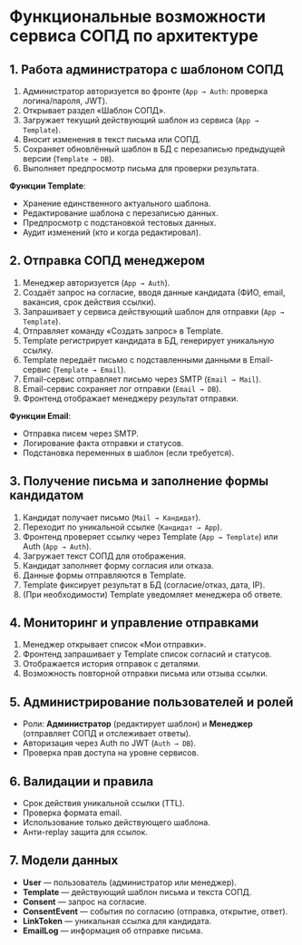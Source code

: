# Функциональные возможности сервиса СОПД по архитектуре

## 1. Работа администратора с шаблоном СОПД

1. Администратор авторизуется во фронте (`App → Auth`: проверка логина/пароля, JWT).  
2. Открывает раздел «Шаблон СОПД».  
3. Загружает текущий действующий шаблон из сервиса (`App → Template`).  
4. Вносит изменения в текст письма или СОПД.  
5. Сохраняет обновлённый шаблон в БД с перезаписью предыдущей версии (`Template → DB`).  
6. Выполняет предпросмотр письма для проверки результата.  

**Функции Template**:
- Хранение единственного актуального шаблона.  
- Редактирование шаблона с перезаписью данных.  
- Предпросмотр с подстановкой тестовых данных.  
- Аудит изменений (кто и когда редактировал).  

## 2. Отправка СОПД менеджером

1. Менеджер авторизуется (`App → Auth`).  
2. Создаёт запрос на согласие, вводя данные кандидата (ФИО, email, вакансия, срок действия ссылки).  
3. Запрашивает у сервиса действующий шаблон для отправки (`App → Template`).  
4. Отправляет команду «Создать запрос» в Template.  
5. Template регистрирует кандидата в БД, генерирует уникальную ссылку.  
6. Template передаёт письмо с подставленными данными в Email-сервис (`Template → Email`).  
7. Email-сервис отправляет письмо через SMTP (`Email → Mail`).  
8. Email-сервис сохраняет лог отправки (`Email → DB`).  
9. Фронтенд отображает менеджеру результат отправки.  

**Функции Email**:
- Отправка писем через SMTP.  
- Логирование факта отправки и статусов.  
- Подстановка переменных в шаблон (если требуется).  

## 3. Получение письма и заполнение формы кандидатом

1. Кандидат получает письмо (`Mail → Кандидат`).  
2. Переходит по уникальной ссылке (`Кандидат → App`).  
3. Фронтенд проверяет ссылку через Template (`App → Template`) или Auth (`App → Auth`).  
4. Загружает текст СОПД для отображения.  
5. Кандидат заполняет форму согласия или отказа.  
6. Данные формы отправляются в Template.  
7. Template фиксирует результат в БД (согласие/отказ, дата, IP).  
8. (При необходимости) Template уведомляет менеджера об ответе.  


## 4. Мониторинг и управление отправками

1. Менеджер открывает список «Мои отправки».  
2. Фронтенд запрашивает у Template список согласий и статусов.  
3. Отображается история отправок с деталями.  
4. Возможность повторной отправки письма или отзыва ссылки.  

## 5. Администрирование пользователей и ролей

- Роли: **Администратор** (редактирует шаблон) и **Менеджер** (отправляет СОПД и отслеживает ответы).  
- Авторизация через Auth по JWT (`Auth → DB`).  
- Проверка прав доступа на уровне сервисов.  

## 6. Валидации и правила

- Срок действия уникальной ссылки (TTL).  
- Проверка формата email.  
- Использование только действующего шаблона.  
- Анти-replay защита для ссылок.  


## 7. Модели данных

- **User** — пользователь (администратор или менеджер).  
- **Template** — действующий шаблон письма и текста СОПД.  
- **Consent** — запрос на согласие.  
- **ConsentEvent** — события по согласию (отправка, открытие, ответ).  
- **LinkToken** — уникальная ссылка для кандидата.  
- **EmailLog** — информация об отправке письма.  